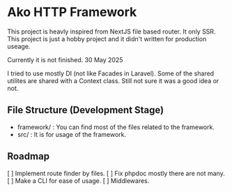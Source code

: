 # Ako HTTP Framework

This project is heavly inspired from NextJS file based router. It only SSR. 
This project is just a hobby project and it didn't written for production useage.

Currently it is not finished. 30 May 2025

I tried to use mostly DI (not like Facades in Laravel). Some of the shared utilites are shared with a Context class. Still not sure it was a good idea or not. 


## File Structure (Development Stage)
- framework/ : You can find most of the files related to the framework. 
- src/ : It is for usage of the framework.


## Roadmap
[ ] Implement route finder by files. 
[ ] Fix phpdoc mostly there are not many. 
[ ] Make a CLI for ease of usage.
[ ] Middlewares.
